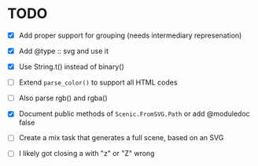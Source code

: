 # TODO

- [x] Add proper support for grouping (needs intermediary represenation)

- [x] Add @type :: svg and use it

- [x] Use String.t() instead of binary()

- [ ] Extend `parse_color()` to support all HTML codes

- [ ] Also parse rgb() and rgba()

- [x] Document public methods of `Scenic.FromSVG.Path` or add @moduledoc false

- [ ] Create a mix task that generates a full scene, based on an SVG

- [ ] I likely got closing a <path> with "z" or "Z" wrong 
